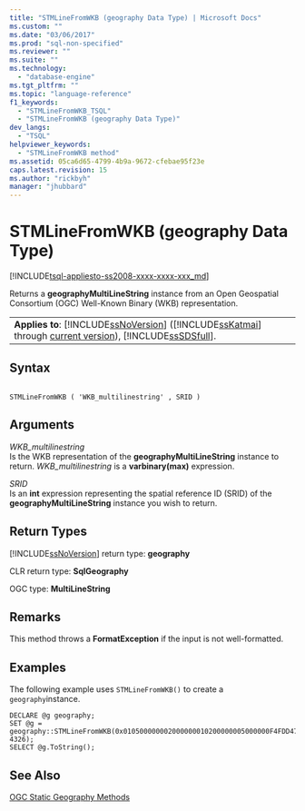 ```yaml
---
title: "STMLineFromWKB (geography Data Type) | Microsoft Docs"
ms.custom: ""
ms.date: "03/06/2017"
ms.prod: "sql-non-specified"
ms.reviewer: ""
ms.suite: ""
ms.technology: 
  - "database-engine"
ms.tgt_pltfrm: ""
ms.topic: "language-reference"
f1_keywords: 
  - "STMLineFromWKB_TSQL"
  - "STMLineFromWKB (geography Data Type)"
dev_langs: 
  - "TSQL"
helpviewer_keywords: 
  - "STMLineFromWKB method"
ms.assetid: 05ca6d65-4799-4b9a-9672-cfebae95f23e
caps.latest.revision: 15
ms.author: "rickbyh"
manager: "jhubbard"
---
```

# STMLineFromWKB (geography Data Type)
[!INCLUDE[tsql-appliesto-ss2008-xxxx-xxxx-xxx_md](../../../database-engine/configure/windows/includes/tsql-appliesto-ss2008-xxxx-xxxx-xxx-md.md)]

  Returns a **geographyMultiLineString** instance from an Open Geospatial Consortium (OGC) Well-Known Binary (WKB) representation.  
  
||  
|-|  
|**Applies to**: [!INCLUDE[ssNoVersion](../../../advanced-analytics/r-services/includes/ssnoversion-md.md)] ([!INCLUDE[ssKatmai](../../../analysis-services/data-mining/includes/sskatmai-md.md)] through [current version](http://go.microsoft.com/fwlink/p/?LinkId=299658)), [!INCLUDE[ssSDSfull](../../../analysis-services/multidimensional-models/includes/sssdsfull-md.md)].|  
  
## Syntax  
  
```  
  
STMLineFromWKB ( 'WKB_multilinestring' , SRID )  
```  
  
## Arguments  
 *WKB_multilinestring*  
 Is the WKB representation of the **geographyMultiLineString** instance to return. *WKB_multilinestring* is a **varbinary(max)** expression.  
  
 *SRID*  
 Is an **int** expression representing the spatial reference ID (SRID) of the **geographyMultiLineString** instance you wish to return.  
  
## Return Types  
 [!INCLUDE[ssNoVersion](../../../advanced-analytics/r-services/includes/ssnoversion-md.md)] return type: **geography**  
  
 CLR return type: **SqlGeography**  
  
 OGC type: **MultiLineString**  
  
## Remarks  
 This method throws a **FormatException** if the input is not well-formatted.  
  
## Examples  
 The following example uses `STMLineFromWKB()` to create a `geography`instance.  
  
```  
DECLARE @g geography;  
SET @g = geography::STMLineFromWKB(0x010500000002000000010200000005000000F4FDD478E9965EC0DD24068195D3474083C0CAA145965EC0508D976E12D3474083C0CAA145965EC04E62105839D44740F4FDD478E9965EC04E62105839D44740F4FDD478E9965EC0DD24068195D34740010200000005000000022B8716D9965EC0C1CAA145B6D34740022B8716D9965EC06ABC749318D447407593180456965EC06ABC749318D447407593180456965EC03333333333D34740022B8716D9965EC0C1CAA145B6D34740, 4326);  
SELECT @g.ToString();  
```  
  
## See Also  
 [OGC Static Geography Methods](../../../t-sql/data-types/ogc-static-geography-methods.md)  
  
  